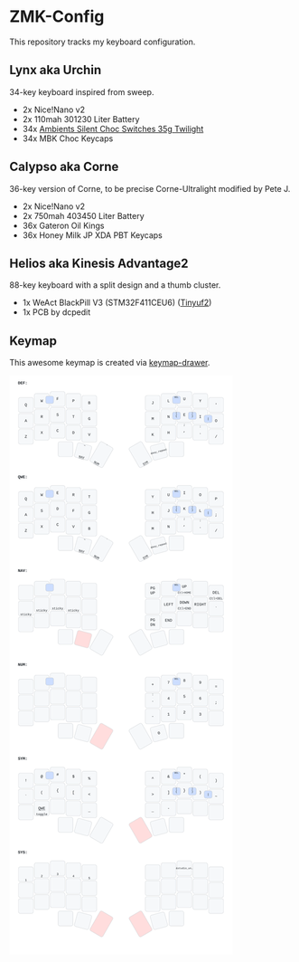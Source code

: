 # ZMK-Config

This repository tracks my keyboard configuration.

## Lynx aka Urchin

34-key keyboard inspired from sweep.

- 2x Nice!Nano v2
- 2x 110mah 301230 Liter Battery
- 34x [Ambients Silent Choc Switches 35g Twilight](https://lowprokb.ca/products/ambients-silent-choc-switches?variant=44873426436260)
- 34x MBK Choc Keycaps

## Calypso aka Corne

36-key version of Corne, to be precise Corne-Ultralight modified by Pete J.

- 2x Nice!Nano v2
- 2x 750mah 403450 Liter Battery
- 36x Gateron Oil Kings
- 36x Honey Milk JP XDA PBT Keycaps

## Helios aka Kinesis Advantage2

88-key keyboard with a split design and a thumb cluster.

- 1x WeAct BlackPill V3 (STM32F411CEU6) ([Tinyuf2](https://github.com/adafruit/tinyuf2))
- 1x PCB by dcpedit

## Keymap

This awesome keymap is created via [keymap-drawer](https://github.com/caksoylar/keymap-drawer).

![Keymap](./assets/calypso.svg)
